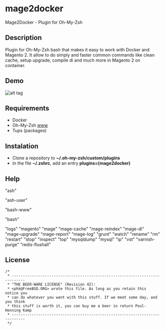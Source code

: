 # mage2docker

Mage2Docker - Plugin for Oh-My-Zsh

## Description

Plugin for Oh-My-Zsh bash that makes it easy to work with Docker and Magento 2. It allow to do simply and faster common commands like clean cache, setup upgrade, compile di and much more in Magento 2 on container.

## Demo

![alt tag](https://raw.githubusercontent.com/lukaszolszewski/mage2docker/master/static/mage2docker.gif)

## Requirements

- Docker
- Oh-My-Zsh [www](https://github.com/robbyrussell/oh-my-zsh)
- Tups (packages)

## Instalation

- Clone a repository to **~/.oh-my-zsh/custom/plugins**
- In the file **~/.zshrc**, add an entry **plugins=(mage2docker)**


## Help

"ash" 

"ash-user" 

"bash-www"

"bash"

"logs"
"magento"
"mage"
"mage-cache"
"mage-reindex"
"mage-di"
"mage-upgrade"
"mage-report"
"mage-log"
"grunt"
"watch"
"rename"
"rm"
"restart"
"stop"
"inspect"
"top"
"mysqldump"
"mysql"
"ip"
"vst"
"varnish-purge"
"redis-flushall"

## License
```
/*
 * ----------------------------------------------------------------------------
 * "THE BEER-WARE LICENSE" (Revision 42):
 * <phk@FreeBSD.ORG> wrote this file. As long as you retain this notice you
 * can do whatever you want with this stuff. If we meet some day, and you think
 * this stuff is worth it, you can buy me a beer in return Poul-Henning Kamp
 * ----------------------------------------------------------------------------
 */
 ```
